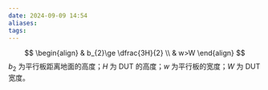 ```yaml
---
date: 2024-09-09 14:54
aliases: 
tags: 
---
```

$$
\begin{align}
 & b_{2}\ge \dfrac{3H}{2} \\
 & w>W
\end{align}
$$
$b_{2}$ 为平行板距离地面的高度；$H$ 为 DUT 的高度；$w$ 为平行板的宽度；$W$ 为 DUT 宽度。